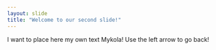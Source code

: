 ```yaml
---
layout: slide
title: "Welcome to our second slide!"
---
```

I want to place here my own text Mykola!
Use the left arrow to go back!
